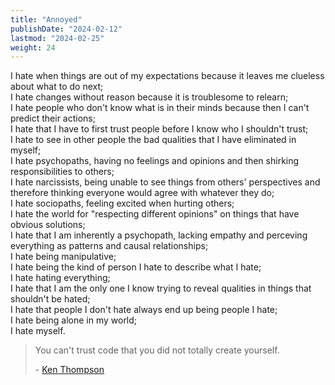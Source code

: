 ```yaml
---
title: "Annoyed"
publishDate: "2024-02-12"
lastmod: "2024-02-25"
weight: 24
---
```


I hate when things are out of my expectations because it leaves me clueless about what to do next;<br/>
I hate changes without reason because it is troublesome to relearn;<br/>
I hate people who don't know what is in their minds because then I can't predict their actions;<br/>
I hate that I have to first trust people before I know who I shouldn't trust;<br/>
I hate to see in other people the bad qualities that I have eliminated in myself;<br/>
I hate psychopaths, having no feelings and opinions and then shirking responsibilities to others;<br/>
I hate narcissists, being unable to see things from others' perspectives and therefore thinking everyone would agree with whatever they do;<br/>
I hate sociopaths, feeling excited when hurting others;<br/>
I hate the world for "respecting different opinions" on things that have obvious solutions;<br/>
I hate that I am inherently a psychopath, lacking empathy and perceving everything as patterns and causal relationships;<br/>
I hate being manipulative;<br/>
I hate being the kind of person I hate to describe what I hate;<br/>
I hate hating everything;<br/>
I hate that I am the only one I know trying to reveal qualities in things that shouldn't be hated;<br/>
I hate that people I don't hate always end up being people I hate;<br/>
I hate being alone in my world;<br/>
I hate myself.<br/>

> You can't trust code that you did not totally create yourself.
>
> \- [Ken Thompson](https://www.brainyquote.com/quotes/ken_thompson_254875)
